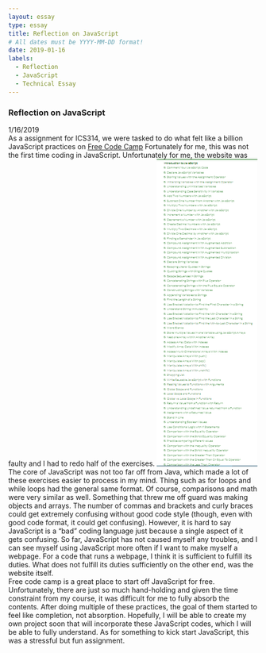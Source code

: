 ```yaml
---
layout: essay
type: essay
title: Reflection on JavaScript
# All dates must be YYYY-MM-DD format!
date: 2019-01-16
labels:
  - Reflection
  - JavaScript
  - Technical Essay
---
```


<h3>
Reflection on JavaScript
</h3>

<body>
1/16/2019
<br>
As a assignment for ICS314, we were tasked to do what felt like a billion JavaScript practices on 
  <a href="https://www.FreeCodeCamp.com">Free Code Camp</a>
Fortunately for me, this was not the first time coding in JavaScript. Unfortunately for me, the website was faulty and I had to redo half of the exercises.
<img src="/images/javascript.PNG">
The core of JavaScript was not too far off from Java, which made a lot of these exercises easier to process in my mind. 
Thing such as for loops and while loops had the general same format. Of course, comparisons and math were very similar as well. 
Something that threw me off guard was making objects and arrays. 
The number of commas and brackets and curly braces could get extremely confusing without good code style (though, even with good code format, it could get confusing). 
However, it is hard to say JavaScript is a “bad” coding language just because a single aspect of it gets confusing. 
So far, JavaScript has not caused myself any troubles, and I can see myself using JavaScript more often if I want to make myself a webpage. 
For a code that runs a webpage, I think it is sufficient to fulfill its duties. 
What does not fulfill its duties sufficiently on the other end, was the website itself.
<br>
Free code camp is a great place to start off JavaScript for free. 
Unfortunately, there are just so much hand-holding and given the time constraint from my course, it was difficult for me to fully absorb the contents. 
After doing multiple of these practices, the goal of them started to feel like completion, not absorption. 
Hopefully, I will be able to create my own project soon that will incorporate these JavaScript codes, which I will be able to fully understand. 
As for something to kick start JavaScript, this was a stressful but fun assignment. 
</body>
